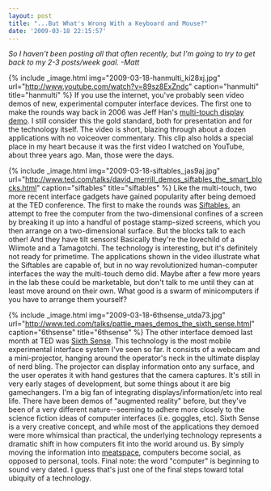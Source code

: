 ```yaml
---
layout: post
title: "...But What's Wrong With a Keyboard and Mouse?"
date: '2009-03-18 22:15:57'
---
```



*So I haven't been posting all that often recently, but I'm going to try to get back to my 2-3 posts/week goal. -Matt*

{% include _image.html img="2009-03-18-hanmulti_ki28xj.jpg" url="http://www.youtube.com/watch?v=89sz8ExZndc" caption="hanmulti" title="hanmulti"  %}
If you use the internet, you've probably seen video demos of new, experimental computer interface devices. The first one to make the rounds way back in 2006 was Jeff Han's [multi-touch display demo](http://www.youtube.com/watch?v=89sz8ExZndc). I still consider this the gold standard, both for presentation and for the technology itself. The video is short, blazing through about a dozen applications with no voiceover commentary. This clip also holds a special place in my heart because it was the first video I watched on YouTube, about three years ago. Man, those were the days.

{% include _image.html img="2009-03-18-siftables_jas9aj.jpg" url="http://www.ted.com/talks/david_merrill_demos_siftables_the_smart_blocks.html" caption="siftables" title="siftables"  %}
Like the multi-touch, two more recent interface gadgets have gained popularity after being demoed at the TED conference. The first to make the rounds was [Siftables](http://www.ted.com/talks/david_merrill_demos_siftables_the_smart_blocks.html), an attempt to free the computer from the two-dimensional confines of a screen by breaking it up into a handful of postage stamp-sized screens, which you then arrange on a two-dimensional surface. But the blocks talk to each other! And they have tilt sensors! Basically they're the lovechild of a Wiimote and a Tamagotchi. The technology is interesting, but it's definitely not ready for primetime. The applications shown in the video illustrate what the Siftables are capable of, but in no way revolutionized human-computer interfaces the way the multi-touch demo did. Maybe after a few more years in the lab these could be marketable, but don't talk to me until they can at least move around on their own. What good is a swarm of minicomputers if you have to arrange them yourself?

{% include _image.html img="2009-03-18-6thsense_utda73.jpg" url="http://www.ted.com/talks/pattie_maes_demos_the_sixth_sense.html" caption="6thsense" title="6thsense"  %}
The other interface demoed last month at TED was [Sixth Sense](http://www.ted.com/talks/pattie_maes_demos_the_sixth_sense.html). This technology is the most mobile experimental interface system I've seen so far. It consists of a webcam and a mini-projector, hanging around the operator's neck in the ultimate display of nerd bling. The projector can display information onto any surface, and the user operates it with hand gestures that the camera captures. It's still in very early stages of development, but some things about it are big gamechangers. I'm a big fan of integrating displays/information/etc into real life. There have been demos of "augmented reality" before, but they've been of a very different nature--seeming to adhere more closely to the science fiction ideas of computer interfaces (i.e. goggles, etc). Sixth Sense is a very creative concept, and while most of the applications they demoed were more whimsical than practical, the underlying technology represents a dramatic shift in how computers fit into the world around us. By simply moving the information into [meatspace](http://en.wikipedia.org/wiki/Meatspace), computers become social, as opposed to personal, tools.
Final note: the word "computer" is beginning to sound very dated. I guess that's just one of the final steps toward total ubiquity of a technology.


